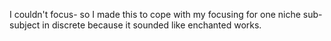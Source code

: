 I couldn't focus- so I made this to cope with my focusing for one niche sub-subject in discrete because it sounded like enchanted works. 
